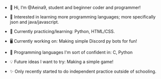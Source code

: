 - 👋 Hi, I’m @Aeina9, student and beginner coder and programmer!
- 👀 Interested in learning more programming languages; more specifically json and java/javascript.
- 🌱 Currently practicing/learning: Python, HTML/CSS.
- 🖥️ Currently working on: Making simple Discord py bots for fun!
- 🤔 Programming languages I'm sort of confident in: C, Python
- 💡 Future ideas I want to try: Making a simple game!

- ✨ Only recently started to do independent practice outside of schooling.

